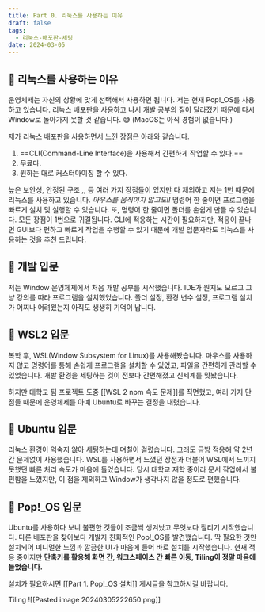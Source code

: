 ```yaml
---
title: Part 0. 리눅스를 사용하는 이유
draft: false
tags:
  - 리눅스-배포판-세팅
date: 2024-03-05
---
```

## 🌟 리눅스를 사용하는 이유

운영체제는 자신의 상황에 맞게 선택해서 사용하면 됩니다. 저는 현재 Pop!\_OS를 사용하고 있습니다. 리눅스 배포판을 사용하고 나서 개발 공부의 질이 달라졌기 때문에 다시 Window로 돌아가지 못할 것 같습니다. 😅 (MacOS는 아직 경험이 없습니다.)

제가 리눅스 배포판을 사용하면서 느낀 장점은 아래와 같습니다. 

1.  ==CLI(Command-Line Interface)을 사용해서 간편하게 작업할 수 있다.==
2. 무료다.
3. 원하는 대로 커스터마이징 할 수 있다.

높은 보안성, 안정된 구조 ,, 등 여러 가지 장점들이 있지만 다 제외하고 저는 1번 때문에 리눅스를 사용하고 있습니다. *마우스를 움직이지 않고도!!* 명령어 한 줄이면 프로그램을 빠르게 설치 및 실행할 수 있습니다. 또, 명령어 한 줄이면 폴더를 손쉽게 만들 수 있습니다. 모든 장점이 1번으로 귀결됩니다. CLI에 적응하는 시간이 필요하지만, 적응이 끝나면 GUI보다 편하고 빠르게 작업을 수행할 수 있기 때문에 개발 입문자라도 리눅스를 사용하는 것을 추천 드립니다.

## 🌟 개발 입문

저는 Window 운영체제에서 처음 개발 공부를 시작했습니다. IDE가 뭔지도 모르고 그냥 강의를 따라 프로그램을 설치했었습니다. 폴더 설정, 환경 변수 설정, 프로그램 설치가 어찌나 어려웠는지 아직도 생생히 기억이 납니다.

## 🌟 WSL2 입문

복학 후, WSL(Window Subsystem for Linux)를 사용해봤습니다. 마우스를 사용하지 않고 명령어를 통해 손쉽게 프로그램을 설치할 수 있었고, 파일을 간편하게 관리할 수 있었습니다. 개발 환경을 세팅하는 것이 전보다 간편해졌고 신세계를 맛봤습니다.

하지만 대학교 팀 프로젝트 도중 [[WSL 2 npm 속도 문제]]를 직면했고, 여러 가지 단점들 때문에 운영체제를 아예 Ubuntu로 바꾸는 결정을 내렸습니다.

## 🌟 Ubuntu 입문

리눅스 환경이 익숙지 않아 세팅하는데 며칠이 걸렸습니다. 그래도 금방 적응해 약 2년간 문제없이 사용했습니다. WSL를 사용하면서 느꼈던 장점과 더불어 WSL에서 느끼지 못했던 빠른 처리 속도가 마음에 들었습니다. 당시 대학교 재학 중이라 문서 작업에서 불편함을 느꼈지만, 이 점을 제외하고 Window가 생각나지 않을 정도로 편했습니다.

## 🌟 Pop!\_OS 입문

Ubuntu를 사용하다 보니 불편한 것들이 조금씩 생겨났고 무엇보다 질리기 시작했습니다. 다른 배포판을 찾아보다 개발자 친화적인 Pop!\_OS를 발견했습니다. 딱 필요한 것만 설치되어 미니멀한 느낌과 깔끔한 UI가 마음에 들어 바로 설치를 시작했습니다. 현재 적응 중이지만 **단축키를 활용해 화면 간, 워크스페이스 간 빠른 이동, Tiling이 정말 마음에 들었습니다.** 

설치가 필요하시면 [[Part 1. Pop!_OS 설치]] 게시글을 참고하시길 바랍니다.

Tiling
![[Pasted image 20240305222650.png]]

